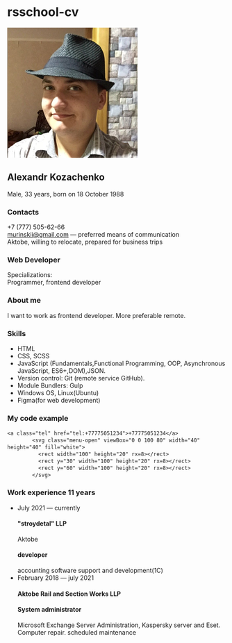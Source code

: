 # rsschool-cv
![This is my photo](MyPhoto.png "This is me! Hi.")
## Alexandr Kozachenko
Male, 33 years, born on 18 October 1988
### Contacts
 +7 (777) 505-62-66  
 [murinskii@gmail.com](mailto:murinskii@gmail.com) — preferred means of communication  
 Aktobe, willing to relocate, prepared for business trips  
 ### Web Developer
 Specializations:   
      Programmer, frontend developer
### About me  
  I want to work as frontend developer. More preferable remote.  
### Skills  
- HTML
- CSS, SCSS
- JavaScript (Fundamentals,Functional Programming, OOP, Asynchronous JavaScript, ES6+,DOM),JSON.
- Version control: Git (remote service GitHub).
- Module Bundlers: Gulp
- Windows OS, Linux(Ubuntu)
- Figma(for web development)
### My code example  
```
<a class="tel" href="tel:+77775051234">+77775051234</a>
        <svg class="menu-open" viewBox="0 0 100 80" width="40" height="40" fill="white">
          <rect width="100" height="20" rx=8></rect>
          <rect y="30" width="100" height="20" rx=8></rect>
          <rect y="60" width="100" height="20" rx=8></rect>
        </svg>
```  

### Work experience 11 years  
- July 2021 — currently 
  #### "stroydetal" LLP  
  Aktobe
  #### developer  
  accounting software support and development(1C)  
- February 2018 — july 2021   
  #### Aktobe Rail and Section Works LLP
  #### System administrator
  Microsoft Exchange Server Administration, Kaspersky server and Eset.
  Computer repair.
  scheduled maintenance
